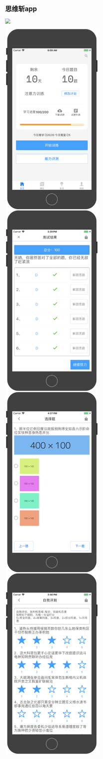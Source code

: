 ## 思维斩app

![](https://img.shields.io/badge/license-MIT-000000.svg)

<span>
<img width="300" src="https://github.com/guozhaolong/currypanman/raw/master/snapshots/1.png"/>
</span>
<span>
<img width="300" src="https://github.com/guozhaolong/currypanman/raw/master/snapshots/2.png"/>
</span>
<span>
<img width="300" src="https://github.com/guozhaolong/currypanman/raw/master/snapshots/3.png"/>
</span>
<span>
<img width="300" src="https://github.com/guozhaolong/currypanman/raw/master/snapshots/4.png"/>
</span>
